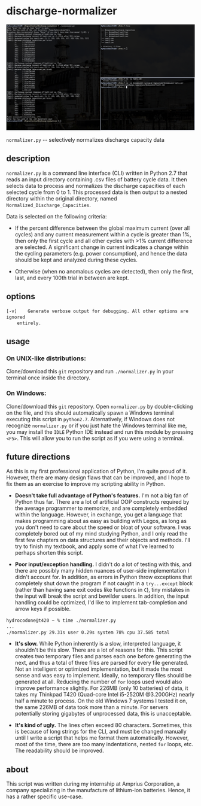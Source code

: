 # discharge-normalizer

[screenshot]: ./.github/screenshot.png

![screenshot][screenshot]

`normalizer.py` -- selectively normalizes discharge capacity data

## description 

`normalizer.py` is a command line interface (CLI) written in Python 2.7 that
reads an input directory containing .csv files of battery cycle data. It then
selects data to process and normalizes the discharge capacities of each selected
cycle from 0 to 1. This processed data is then output to a nested directory
within the original directory, named `Normalized_Discharge_Capacities`.

Data is selected on the following criteria:

* If the percent difference between the global maximum current (over all cycles)
  and any current measurement within a cycle is greater than 1%, then only the
  first cycle and all other cycles with >1% current difference are selected. A
  significant change in current indicates a change within the cycling parameters
  (e.g.  power consumption), and hence the data should be kept and analyzed
  during these cycles.

* Otherwise (when no anomalous cycles are detected), then only the first, last, and
  every 100th trial in between are kept. 

## options

```
[-v]	Generate verbose output for debugging. All other options are ignored
	entirely.
```

## usage

### On UNIX-like distributions:

Clone/download this `git` repository and run `./normalizer.py` in your terminal once
inside the directory.

### On Windows:

Clone/download this `git` repository. Open `normalizer.py` by double-clicking on
the file, and this should automatically spawn a Windows terminal executing this
script in `python2.7`. Alternatively, if Windows does not recognize
`normalizer.py` or if you just hate the Windows terminal like me, you may
install the `IDLE` Python IDE instead and run this module by pressing `<F5>`.
This will allow you to run the script as if you were using a terminal.

## future directions

As this is my first professional application of Python, I'm quite proud of it.
However, there are many design flaws that can be improved, and I hope to fix
them as an exercise to improve my scripting ability in Python.

* __Doesn't take full advantage of Python's features.__ I'm not a big fan of
  Python thus far.  There are a lot of artificial OOP constructs required by the
  average programmer to memorize, and are completely embedded within the
  language. However, in exchange, you get a language that makes programming
  about as easy as building with Legos, as long as you don't need to care about
  the speed or bloat of your software. I was completely bored out of my mind
  studying Python, and I only read the first few chapters on data structures and
  their objects and methods. I'll try to finish my textbook, and apply some of
  what I've learned to perhaps shorten this script.

* __Poor input/exception handling.__ I didn't do a lot of testing with this, and
  there are possibly many hidden nuances of user-side implementation I didn't
  account for. In addition, as errors in Python throw exceptions that completely
  shut down the program if not caught in a `try...except` block (rather than
  having sane exit codes like functions in `C`), tiny mistakes in the input will
  break the script and bewilder users.  In addition, the input handling could be
  optimized, I'd like to implement tab-completion and arrow keys if possible.

```
hydrocodone@t420 ~ % time ./normalizer.py
...
./normalizer.py 29.31s user 0.29s system 78% cpu 37.585 total
```

* __It's slow.__ While Python inherently is a slow, interpreted language, it
  shouldn't be this slow. There are a lot of reasons for this. This script
  creates two temporary files and parses each one before generating the next,
  and thus a total of three files are parsed for every file generated. Not an
  intelligent or optimized implementation, but it made the most sense and was
  easy to implement. Ideally, no temporary files should be generated at all.
  Reducing the number of `for` loops used would also improve performance
  slightly. For 226MB (only 10 batteries) of data, it takes my Thinkpad T420
  (Quad-core Intel i5-2520M @3.200GHz) nearly half a minute to process. On the
  old Windows 7 systems I tested it on, the same 226MB of data took more than a
  minute. For servers potentially storing gigabytes of unprocessed data, this is
  unacceptable.

* __It's kind of ugly.__ The lines often exceed 80 characters.  Sometimes, this
  is because of long strings for the CLI, and must be changed manually until I
  write a script that helps me format them automatically.  However, most of the
  time, there are too many indentations, nested `for` loops, etc. The
  readability should be improved.

## about

This script was written during my internship at Amprius Corporation, a company
specializing in the manufacture of lithium-ion batteries. Hence, it has a rather
specific use-case.
